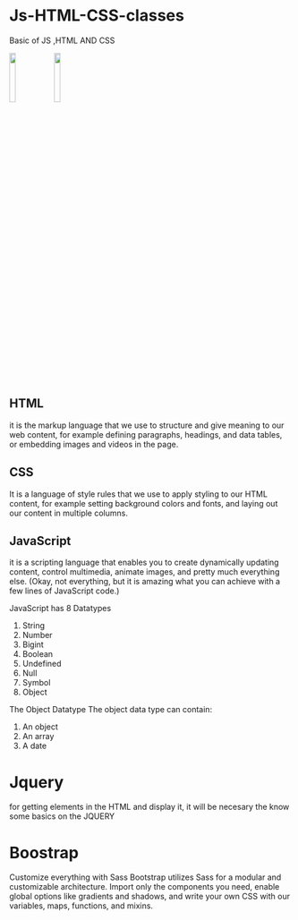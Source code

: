 # Js-HTML-CSS-classes
Basic of JS ,HTML AND CSS
<div>
 <img style="width: 15%;height:15%;" src="https://upload.wikimedia.org/wikipedia/commons/6/6a/JavaScript-logo.png"> 
 <img style=width:15%;height:15% src="https://miro.medium.com/v2/resize:fit:792/1*lJ32Bl-lHWmNMUSiSq17gQ.png">
</div>

## HTML

it is the markup language that we use to structure and give meaning to our web content, for example defining paragraphs, headings, and data tables, or embedding images and videos in the page.

## CSS

It is a language of style rules that we use to apply styling to our HTML content, for example setting background colors and fonts, and laying out our content in multiple columns.


## JavaScript

it is a scripting language that enables you to create dynamically updating content, control multimedia, animate images, and pretty much everything else. (Okay, not everything, but it is amazing what you can achieve with a few lines of JavaScript code.)


JavaScript has 8 Datatypes
1. String
2. Number
3. Bigint
4. Boolean
5. Undefined
6. Null
7. Symbol
8. Object

The Object Datatype
The object data type can contain:

1. An object
2. An array
3. A date

# Jquery 
for getting elements in the HTML and display it, it will be necesary the know some basics on the JQUERY

# Boostrap
Customize everything with Sass
Bootstrap utilizes Sass for a modular and customizable architecture. Import only the components you need, enable global options like gradients and shadows, and write your own CSS with our variables, maps, functions, and mixins.
